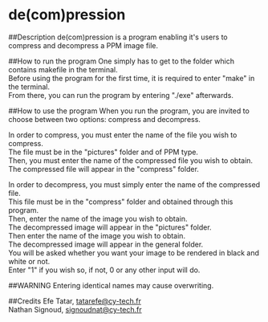 # de(com)pression

##Description
de(com)pression is a program enabling it's users to compress and decompress a PPM image file. 

##How to run the program
One simply has to get to the folder which contains makefile in the terminal.  
Before using the program for the first time, it is required to enter "make" in the terminal.  
From there, you can run the program by entering "./exe" afterwards.  

##How to use the program
When you run the program, you are invited to choose between two options: compress and decompress.  
  
In order to compress, you must enter the name of the file you wish to compress.  
The file must be in the "pictures" folder and of PPM type.  
Then, you must enter the name of the compressed file you wish to obtain.  
The compressed file will appear in the "compress" folder.  
  
In order to decompress, you must simply enter the name of the compressed file.  
This file must be in the "compress" folder and obtained through this program.  
Then, enter the name of the image you wish to obtain.  
The decompressed image will appear in the "pictures" folder.  
Then enter the name of the image you wish to obtain.  
The decompressed image will appear in the general folder.  
You will be asked whether you want your image to be rendered in black and white or not.  
Enter "1" if you wish so, if not, 0 or any other input will do.  

##WARNING
Entering identical names may cause overwriting.

##Credits
Efe Tatar, tatarefe@cy-tech.fr  
Nathan Signoud, signoudnat@cy-tech.fr